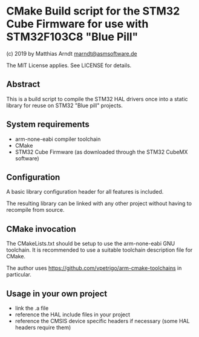 # CMake Build script for the STM32 Cube Firmware for use with STM32F103C8 "Blue Pill"

(c) 2019 by Matthias Arndt <marndt@asmsoftware.de>

The MIT License applies. See LICENSE for details.


## Abstract

This is a build script to compile the STM32 HAL drivers once into a static library for reuse on STM32 "Blue pill" projects.

## System requirements

- arm-none-eabi compiler toolchain
- CMake
- STM32 Cube Firmware (as downloaded through the STM32 CubeMX software)

## Configuration

A basic library configuration header for all features is included.

The resulting library can be linked with any other project without having to recompile from source.

## CMake invocation

The CMakeLists.txt should be setup to use the arm-none-eabi GNU toolchain.
It is recommended to use a suitable toolchain description file for CMake.

The author uses https://github.com/vpetrigo/arm-cmake-toolchains in particular.

## Usage in your own project

- link the .a file
- reference the HAL include files in your project
- reference the CMSIS device specific headers if necessary (some HAL headers require them)
